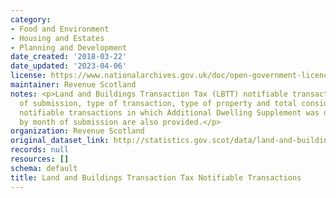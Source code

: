 ```yaml
---
category:
- Food and Environment
- Housing and Estates
- Planning and Development
date_created: '2018-03-22'
date_updated: '2023-04-06'
license: https://www.nationalarchives.gov.uk/doc/open-government-licence/version/3/
maintainer: Revenue Scotland
notes: <p>Land and Buildings Transaction Tax (LBTT) notifiable transactions by month
  of submission, type of transaction, type of property and total consideration. LBTT
  notifiable transactions in which Additional Dwelling Supplement was declared due
  by month of submission are also provided.</p>
organization: Revenue Scotland
original_dataset_link: http://statistics.gov.scot/data/land-and-buildings-transaction-tax-notifiable-transactions
records: null
resources: []
schema: default
title: Land and Buildings Transaction Tax Notifiable Transactions
---
```

